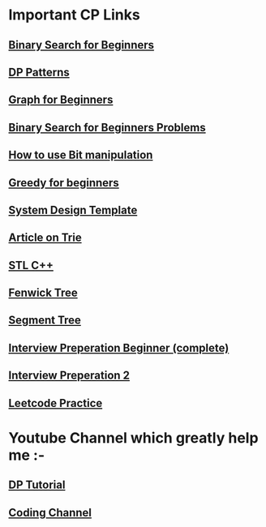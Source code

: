 # Important CP Links
 
## [Binary Search for Beginners ](https://leetcode.com/discuss/general-discussion/691825/binary-search-for-beginners-problems-patterns-sample-solutions)
## [DP Patterns ](https://leetcode.com/discuss/general-discussion/458695/dynamic-programming-patterns%3E)
## [Graph for Beginners ](https://leetcode.com/discuss/general-discussion/655708/graph-for-beginners-problems-pattern-sample-solutions/562734)
## [Binary Search for Beginners Problems ](https://leetcode.com/discuss/general-discussion/691825/binary-search-for-beginners-problems-patterns-sample-solutions)
## [How to use Bit manipulation ](https://leetcode.com/problems/sum-of-two-integers/discuss/84278/A-summary%3A-how-to-use-bit-manipulation-to-solve-problems-easily-and-efficiently)
## [Greedy for beginners ](https://leetcode.com/discuss/general-discussion/669996/greedy-for-beginners-problems-sample-solutions)
## [System Design Template](https://leetcode.com/discuss/career/229177/my-system-design-template)
## [Article on Trie](https://leetcode.com/discuss/general-discussion/680706/Article-on-Trie.-General-Template-and-List-of-problems)
## [STL C++](https://www.hackerearth.com/practice/notes/standard-template-library/)
## [Fenwick Tree](https://www.hackerearth.com/practice/notes/binary-indexed-tree-or-fenwick-tree/#c217533)
## [Segment Tree](https://www.hackerearth.com/practice/notes/segment-tree-and-lazy-propagation/)
## [Interview Preperation Beginner (complete)](https://leetcode.com/discuss/general-discussion/698684/interview-preparation-for-beginners-ds-algorithms-os-system-design)
## [Interview Preperation 2](https://teachyourselfcs.com/)    
## [Leetcode Practice](https://seanprashad.com/leetcode-patterns/) 

# Youtube Channel which greatly help me :-

## [DP Tutorial](https://www.youtube.com/playlist?list=PL_z_8CaSLPWekqhdCPmFohncHwz8TY2Go) 
## [Coding Channel](https://www.youtube.com/channel/UC0zvY3yIBQTrSutsV-4yscQ) 
